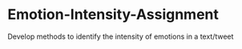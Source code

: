 # Emotion-Intensity-Assignment
Develop methods to identify the intensity of emotions in a text/tweet
